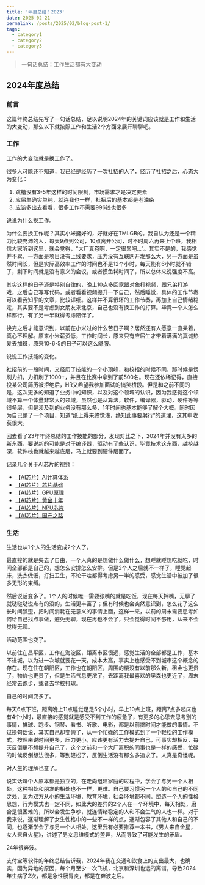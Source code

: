 ```yaml
---
title: '年度总结：2023'
date: 2025-02-21
permalink: /posts/2025/02/blog-post-1/
tags:
  - category1
  - category2
  - category3
---
```


> 一句话总结：工作生活都有大变动

## 2024年度总结

### 前言

这篇年终总结先写了一句话总结，足以说明2024年的关键词应该就是工作和生活的大变动，那么以下就按照工作和生活2个方面来展开聊聊吧。

### 工作

工作的大变动就是换工作了。

很多人可能还不知道，我已经是经历了一次社招的人了，经历了社招之后，心态大为变化：
1. 跳槽没有3-5年这样的时间限制，市场需求才是决定要素
2. 应届生确实单纯，就连我也一样，社招后的基本都是老油条
3. 应该多出去看看，很多工作不需要996钱也很多

说说为什么换工作。

为什么要换工作呢？其实小米挺好的，好就好在TMLGB的。我自认为还是一个精力比较充沛的人，每天9点到公司，10点离开公司，时不时周六再来上个班，我相信大家听到这里，就会觉得，“大厂真卷啊，一定很累吧...”。其实不是的，我感觉并不累，一方面是项目没有上线要求，压力没有互联网开发那么大，另一方面是虽然时间长，但是实际高效率工作的时间也不是12个小时，每天能有6小时就不错了，剩下时间就是没有意义的会议，或者摸鱼耗时间了，所以总体来说强度不高。

其实这样的日子还是特别自律的，晚上10点多回家跟对象打视频，跟兄弟打游戏，之后自己写写代码，或者看看视频提升一下自己，然后睡觉，具体的工作节奏可以看我知乎的文章，比较详细。这样并不算很坏的工作节奏，再加上自己情绪稳定，其实要不是考虑到女朋友来北京，自己也没有换工作的打算。毕竟一个人怎么样都行，有了另一半就得考虑陪伴了。

换完之后才能意识到，以前在小米过的什么苦日子啊？居然还有人愿意一直呆着，真心不理解。原来小米薪资低，工作时间长，原来只有应届生才带着满满的真诚热爱去加班，原来10-6-5的日子可以这么舒服。

说说工作技能的变化。

社招前的一段时间，又经历了技能的一个小顶峰，和校招的时候不同，那时候是愣刷力扣，力扣刷了1000+，并且在比赛中拿到了前500名。现在还依稀记得，直接投某公司简历被拒绝后，HR又希望我参加面试的搞笑桥段。但是和之前不同的是，这次更多的知道了业务中的知识，以及对这个领域的认识，因为我感觉这个领域不算一个体量非常大的领域，虽然也是从算法，软件，编译器，驱动，硬件等等很多层，但是涉及到的业务没有那么多，1年时间也基本能够了解个大概。同时因为自己整了一个项目，知道“纸上得来终觉浅，绝知此事要躬行”的道理，这其中收获很大。

回去看了23年年终总结的工作技能的部分，发现对比之下，2024年并没有太多的新东西，要说新的可能是对于编译器，驱动有了些认识，毕竟技术这东西，越挖越深，软件栈也就越来越底层，马上就要到硬件层面了。

记录几个关于AI芯片的视频：
- [【AI芯片】AI计算体系](https://www.bilibili.com/video/BV1DX4y1D7PC)
- [【AI芯片】芯片基础](https://www.bilibili.com/video/BV1tv4y1V72f)
- [【AI芯片】GPU原理](https://www.bilibili.com/video/BV1bm4y1m7Ki)
- [【AI芯片】黄金十年](https://www.bilibili.com/video/BV13u4y197Lw)
- [【AI芯片】NPU芯片](https://www.bilibili.com/video/BV1Ro4y1M7n8)
- [【AI芯片】国产之路](https://www.bilibili.com/video/BV1QW4y1S75Y)

### 生活

生活也从1个人的生活变成2个人了。

最直接的就是失去了自由，一个人真的是想做什么做什么，想睡就睡想吃就吃，时间全部都是自己的，想怎么安排怎么安排。但是2个人之后就不一样了，睡觉起床，洗衣做饭，打扫卫生，不论干啥都得考虑另一半的感受，感觉生活中被加了很多无形的束缚。

然后说话变多了。1个人的时候唯一需要张嘴的就是吃饭，现在每天拌嘴，无聊了就哒哒哒说点有的没的，生活更丰富了；但有时候也会突然意识到，怎么花了这么长时间腻歪，把时间消耗在无意义的事情上面，这样一来，以前的周末需要思考如何给自己找点事做，避免无聊，现在再也不会了，只会觉得时间不够用，从来不会觉得无聊。

活动范围也变了。

以前住在昌平区，工作在海淀区，距离市区很远，感觉生活的全部都是工作，基本不进城，以为进一次城就要花一天，成本太高，事实上也感受不到城市这个概念的存在。现在住在朝阳区，工作也在朝阳区，周围的楼没有以前那么新，租金也更贵了，物价也更贵了，但是生活气息更浓了，去距离我最喜欢的奥森也更近了，周末经常去跑步，或者去学校打球。

自己的时间变多了。

每天6点下班，距离晚上11点睡觉足足5个小时，早上10点上班，距离7点多起床也有4个小时，最直接的感觉就是感受不到工作的疲惫了，有更多的心思去思考别的事情，排球、跑步、钢琴、看书、听歌、电影，都是以前挤时间才能做的事情。不过换句话说，其实自己却变懒了，从一个忙碌的工作模式到了一个轻松的工作模式，按理来说时间更多，压力更小，应该更有活力去提升自己，可事实却相反，每天反倒更不想提升自己了，这个之前和一个大厂离职的同事也是一样的感受，忙碌的时候反倒想法很多，等到轻松了，反倒生活没有那么多追求了。人真是奇怪呢。

对人生的理解也变了。

说实话每个人原本都是独立的，在走向组建家庭的过程中，学会了与另一个人相处，这种相处和朋友的相处也不一样，更难。自己要习惯另一个人的和自己的不同之处，因为双方从小的生活环境，教育环境，社会环境都不同，塑造一个人的性格思想，行为模式也一定不同，如此大的差异的2个人在一个环境中，每天相处，磨合是很困难的，所以会发生争吵，就连情绪稳定的人和不会生气的人也一样。对于我来说，逐渐理解了女生性格中的一些不一样的点，逐渐包容了其他人和自己的不同，也逐渐学会了与另一个人相处。这里我有必要推荐一本书，《男人来自金星，女人来自火星》，讲述了男女思维模式的差异，从而导致了可能发生的矛盾。

24年很奔波。

支付宝等软件的年终总结告诉我，2024年我在交通和饮食上的支出最大，也确实，因为异地的原因，每个月至少一次飞机，北京和深圳也远的离谱，导致2024年生病了2次，都是急性肠胃炎，都是在奔波之后。